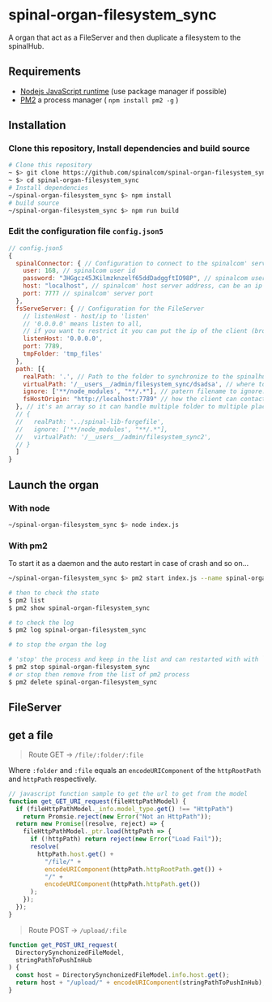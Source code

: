 # spinal-organ-filesystem_sync

A organ that act as a FileServer and then duplicate a filesystem to the spinalHub.

## Requirements

- [Nodejs JavaScript runtime](https://nodejs.org/en/download/)  (use package manager if possible)
- [PM2](https://github.com/Unitech/pm2) a process manager ( `npm install pm2 -g` )

## Installation

### Clone this repository, Install dependencies and build source

```sh
# Clone this repository
~ $> git clone https://github.com/spinalcom/spinal-organ-filesystem_sync.git
~ $> cd spinal-organ-filesystem_sync
# Install dependencies
~/spinal-organ-filesystem_sync $> npm install
# build source
~/spinal-organ-filesystem_sync $> npm run build
```

### Edit the configuration file `config.json5`

```js
// config.json5
{
  spinalConnector: { // Configuration to connect to the spinalcom' server
    user: 168, // spinalcom user id
    password: "JHGgcz45JKilmzknzelf65ddDadggftIO98P", // spinalcom user password
    host: "localhost", // spinalcom' host server address, can be an ip address
    port: 7777 // spinalcom' server port
  },
  fsServeServer: { // Configuration for the FileServer
    // listenHost - host/ip to 'listen'
    // '0.0.0.0' means listen to all,
    // if you want to restrict it you can put the ip of the client (browser)
    listenHost: '0.0.0.0',
    port: 7789,
    tmpFolder: 'tmp_files'
  },
  path: [{
    realPath: '.', // Path to the folder to synchronize to the spinalhub.
    virtualPath: '/__users__/admin/filesystem_sync/dsadsa', // where to put the synchonized data in the spinalhub virtual filesystem.
    ignore: ['**/node_modules', "**/.*"], // patern filename to ignore. Here means "node_modules" and everything that start with "."
    fsHostOrigin: "http://localhost:7789" // how the client can contact the server. Replace localhost by the ip that launch this organ.
  }, // it's an array so it can handle multiple folder to multiple places
  // {
  //   realPath: '../spinal-lib-forgefile',
  //   ignore: ['**/node_modules', "**/.*"],
  //   virtualPath: '/__users__/admin/filesystem_sync2',
  // }
  ]
}
```

## Launch the organ

### With node

```sh
~/spinal-organ-filesystem_sync $> node index.js
```

### With pm2
To start it as a daemon and the auto restart in case of crash and so on...
```sh
~/spinal-organ-filesystem_sync $> pm2 start index.js --name spinal-organ-filesystem_sync

# then to check the state
$ pm2 list
$ pm2 show spinal-organ-filesystem_sync

# to check the log
$ pm2 log spinal-organ-filesystem_sync

# to stop the organ the log

# 'stop' the process and keep in the list and can restarted with with `pm2 start <id|name>`
$ pm2 stop spinal-organ-filesystem_sync
# or stop then remove from the list of pm2 process
$ pm2 delete spinal-organ-filesystem_sync
```

## FileServer

## get a file

> Route GET -> `/file/:folder/:file`

Where `:folder` and `:file` equals an `encodeURIComponent` of the `httpRootPath` and `httpPath` respectively.

```js
// javascript function sample to get the url to get from the model
function get_GET_URI_request(fileHttpPathModel) {
  if (fileHttpPathModel._info.model_type.get() !== "HttpPath")
    return Promsie.reject(new Error("Not an HttpPath"));
  return new Promise((resolve, reject) => {
    fileHttpPathModel._ptr.load(httpPath => {
      if (!httpPath) return reject(new Error("Load Fail"));
      resolve(
        httpPath.host.get() +
          "/file/" +
          encodeURIComponent(httpPath.httpRootPath.get()) +
          "/" +
          encodeURIComponent(httpPath.httpPath.get())
      );
    });
  });
}
```

> Route POST -> `/upload/:file`

```js
function get_POST_URI_request(
  DirectorySynchonizedFileModel,
  stringPathToPushInHub
) {
  const host = DirectorySynchonizedFileModel.info.host.get();
  return host + "/upload/" + encodeURIComponent(stringPathToPushInHub);
}
```
